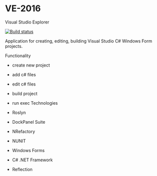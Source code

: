 # VE-2016
Visual Studio Explorer

[![Build status](https://ci.appveyor.com/api/projects/status/4fh2aspsborjal0s?svg=true)](https://ci.appveyor.com/project/VE-2016/ve-2016)

Application for creating, editing, building Visual Studio C# Windows Form projects.

Functionality
- create new project
- add c# files
- edit c# files
- build project
- run exec
Technologies
- Roslyn
- DockPanel Suite
- NRefactory
- NUNIT

- Windows Forms
- C# .NET Framework
- Reflection
